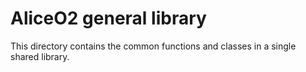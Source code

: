 # AliceO2 general library
This directory contains the common functions and classes in a single shared library.
